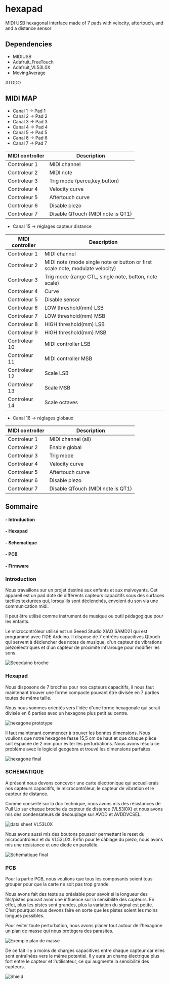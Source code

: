 # hexapad
MIDI USB hexagonal interface made of 7 pads with velocity, aftertouch, and and a distance sensor

## Dependencies

* MIDIUSB
* Adafruit_FreeTouch
* Adafruit_VL53L0X
* MovingAverage

#TODO

## MIDI MAP

* Canal 1 -> Pad 1
* Canal 2 -> Pad 2
* Canal 3 -> Pad 3
* Canal 4 -> Pad 4
* Canal 5 -> Pad 5
* Canal 6 -> Pad 6
* Canal 7 -> Pad 7

|MIDI controller| Description|
|---|---|
| Controleur 1 | MIDI channel | (midi channel 1 value is 0, midi channel 2 value is 1 ...)
| Controleur 2 | MIDI note |
| Controleur 3 | Trig mode (percu,key,button) |
| Controleur 4 | Velocity curve |
| Controleur 5 | Aftertouch curve |
| Controleur 6 | Disable piezo |
| Controleur 7 | Disable QTouch (MIDI note is QT1) |

* Canal 15 -> réglages capteur distance

|MIDI controller| Description|
|---|---|
| Controleur 1 | MIDI channel
| Controleur 2 | MIDI note (mode single note or button or first scale note, modulate velocity)
| Controleur 3 | Trig mode (range CTL, single note, button, note scale)
| Controleur 4 | Curve
| Controleur 5 | Disable sensor
| Controleur 6 | LOW threshold(mm) LSB
| Controleur 7 | LOW threshold(mm) MSB
| Controleur 8 | HIGH threshold(mm) LSB
| Controleur 9 | HIGH threshold(mm) MSB
| Controleur 10 | MIDI controller LSB
| Controleur 11 | MIDI controller MSB
| Controleur 12 | Scale LSB
| Controleur 13 | Scale MSB
| Controleur 14 | Scale octaves

* Canal 16 -> réglages globaux

|MIDI controller| Description|
|---|---|
| Controleur 1 | MIDI channel (all)
| Controleur 2 | Enable global
| Controleur 3 | Trig mode
| Controleur 4 | Velocity curve
| Controleur 5 | Aftertouch curve
| Controleur 6 | Disable piezo
| Controleur 7 | Disable QTouch (MIDI note is QT1)

## Sommaire

#### - Introduction
#### - Hexapad
#### - Schematique
#### - PCB
#### - Firmware
  
### Introduction

Nous travaillons sur un projet destiné aux enfants et aux malvoyants. Cet appareil est un pad doté de différents capteurs capacitifs sous des surfaces tactiles texturées qui, lorsqu'ils sont déclenchés, envoient du son via une communication midi. 
 
Il peut être utilisé comme instrument de musique ou outil pédagogique pour les enfants. 
 
Le microcontrôleur utilisé est un Seeed Studio XIAO SAMD21 qui est programmé avec l'IDE Arduino. Il dispose de 7 entrées capacitives Qtouch qui servent à déclencher des notes de musique, d'un capteur de vibrations piézoélectriques et d'un capteur de proximité infrarouge pour modifier les sons. 

![Seeeduino broche](https://github.com/patricecolet/hexapad/issues/1#issue-2211002847)

### Hexapad

Nous disposons de 7 broches pour nos capteurs capacitifs, il nous faut maintenant trouver une forme compacte pouvant être divisée en 7 parties toutes de même taille. 

Nous nous sommes orientés vers l'idée d'une forme hexagonale qui serait divisée en 6 parties avec un hexagone plus petit au centre. 

![hexagone prototype](https://github.com/patricecolet/hexapad/issues/1#issuecomment-2022974226)


Il faut maintenant commencer à trouver les bonnes dimensions. Nous voulions que notre hexagone fasse 15,5 cm de haut et que chaque pièce soit espacée de 2 mm pour éviter les perturbations. Nous avons résolu ce problème avec le logiciel geogebra et trouvé les dimensions parfaites.

![hexagone final](https://github.com/patricecolet/hexapad/issues/1#issuecomment-2022974555)


### SCHEMATIQUE 

A présent nous devons concevoir une carte électronique qui accueillerais nos capteurs capacitifs, le microcontrôleur, le capteur de vibration et le capteur de distance.  

Comme conseillé sur la doc technique, nous avons mis des résistances de Pull Up sur chaque broche du capteur de distance (VL53l0X) et nous avons mis des condensateurs de découplage sur AVDD et AVDDVCSEL.

![data sheet VL53L0X](https://github.com/patricecolet/hexapad/issues/1#issuecomment-2022974999)

Nous avons aussi mis des boutons poussoir permettant le reset du microcontrôleur et du VL53L0X. Enfin pour le câblage du piezo, nous avons mis une résistance et une diode en parallèle. 

![Schematique final](https://github.com/patricecolet/hexapad/issues/1#issuecomment-2022984570)

### PCB 

Pour la partie PCB, nous voulions que tous les composants soient tous grouper pour que la carte ne soit pas trop grande. 

Nous avons fait des tests au préalable pour savoir si la longueur des fils/pistes pouvait avoir une influence sur la sensibilité des capteurs. En effet, plus les pistes sont grandes, plus la variation du signal est petite. C’est pourquoi nous devons faire en sorte que les pistes soient les moins longues possibles. 

Pour éviter toute perturbation, nous avons placer tout autour de l’hexagone un plan de masse qui nous protègera des parasites.  

![Exemple plan de masse](https://github.com/patricecolet/hexapad/issues/1#issuecomment-2022975566)

De ce fait il y a moins de charges capacitives entre chaque capteur car elles sont entraînées vers le même potentiel. Il y aura un champ électrique plus fort entre le capteur et l'utilisateur, ce qui augmente la sensibilité des capteurs. 

![Shield](https://github.com/patricecolet/hexapad/issues/1#issuecomment-2022976134)
